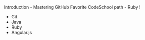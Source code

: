 Introduction - Mastering GitHub
Favorite CodeSchool path - Ruby !

* Git
* Java
* Ruby
* Angular.js
